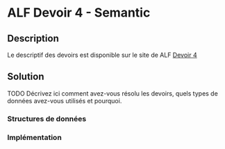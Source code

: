 # ALF Devoir 4 - Semantic

## Description

Le descriptif des devoirs est disponible sur le site de ALF [Devoir 4](https://ocw.cs.pub.ro/courses/alf/teme/tema4)


## Solution

TODO Décrivez ici comment avez-vous résolu les devoirs, quels types de données avez-vous utilisés et pourquoi. 

### Structures de données 

### Implémentation 
